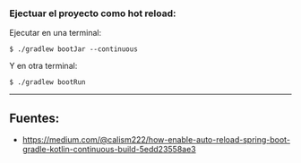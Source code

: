 ### Ejectuar el proyecto como hot reload:

Ejecutar en una terminal:

    $ ./gradlew bootJar --continuous

Y en otra terminal:

    $ ./gradlew bootRun

---

## Fuentes:

+ https://medium.com/@calism222/how-enable-auto-reload-spring-boot-gradle-kotlin-continuous-build-5edd23558ae3